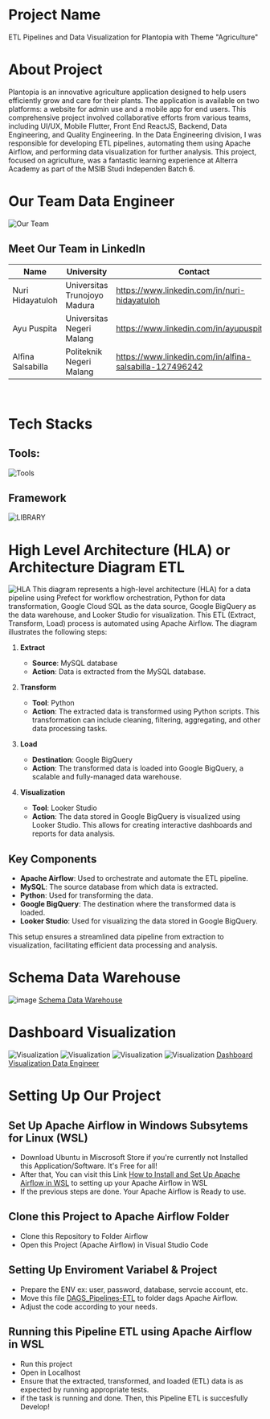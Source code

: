 # Project Name
ETL Pipelines and Data Visualization for Plantopia with Theme "Agriculture"

# About Project
Plantopia is an innovative agriculture application designed to help users efficiently grow and care for their plants. The application is available on two platforms: a website for admin use and a mobile app for end users. This comprehensive project involved collaborative efforts from various teams, including UI/UX, Mobile Flutter, Front End ReactJS, Backend, Data Engineering, and Quality Engineering. In the Data Engineering division, I was responsible for developing ETL pipelines, automating them using Apache Airflow, and performing data visualization for further analysis. This project, focused on agriculture, was a fantastic learning experience at Alterra Academy as part of the MSIB Studi Independen Batch 6.

# Our Team Data Engineer
![Our Team](<Our Team.png>)
## Meet Our Team in LinkedIn
| Name | University | Contact |
|------|------------|---------|
| Nuri Hidayatuloh | Universitas Trunojoyo Madura | https://www.linkedin.com/in/nuri-hidayatuloh |
| Ayu Puspita | Universitas Negeri Malang | https://www.linkedin.com/in/ayupuspita9 |
| Alfina Salsabilla | Politeknik Negeri Malang | https://www.linkedin.com/in/alfina-salsabilla-127496242 |

<br>

# Tech Stacks
## Tools:
![Tools](Tools.png)

## Framework
![LIBRARY](Library.png)

# High Level Architecture (HLA) or Architecture Diagram ETL
![HLA](HLA.jpeg)
This diagram represents a high-level architecture (HLA) for a data pipeline using Prefect for workflow orchestration, Python for data transformation, Google Cloud SQL as the data source, Google BigQuery as the data warehouse, and Looker Studio for visualization. This ETL (Extract, Transform, Load) process is automated using Apache Airflow. The diagram illustrates the following steps:

1. **Extract**
   - **Source**: MySQL database
   - **Action**: Data is extracted from the MySQL database.
   
2. **Transform**
   - **Tool**: Python
   - **Action**: The extracted data is transformed using Python scripts. This transformation can include cleaning, filtering, aggregating, and other data processing tasks.

3. **Load**
   - **Destination**: Google BigQuery
   - **Action**: The transformed data is loaded into Google BigQuery, a scalable and fully-managed data warehouse.

4. **Visualization**
   - **Tool**: Looker Studio
   - **Action**: The data stored in Google BigQuery is visualized using Looker Studio. This allows for creating interactive dashboards and reports for data analysis.

## Key Components

- **Apache Airflow**: Used to orchestrate and automate the ETL pipeline.
- **MySQL**: The source database from which data is extracted.
- **Python**: Used for transforming the data.
- **Google BigQuery**: The destination where the transformed data is loaded.
- **Looker Studio**: Used for visualizing the data stored in Google BigQuery.

This setup ensures a streamlined data pipeline from extraction to visualization, facilitating efficient data processing and analysis.

# Schema Data Warehouse
![image]([FIX]-ERD_Schema-Capstone-Plantopia.png)
[Schema Data Warehouse](https://app.diagrams.net/#G1A14j-nEIBLNqmhLqm0ZHuYhalLnBdVhG#%7B%22pageId%22%3A%22MV9t8d0PRzWtROZZ8rIv%22%7D)

# Dashboard Visualization
![Visualization](<Dashboard Visualisasi-DE-1.png>)
![Visualization](<Dashboard Visualisasi-DE.png>)
![Visualization](<Dashboard_Visualisasi_Plantopia (1)_page-0001 1.png>)
![Visualization](<Dashboard_Visualisasi_Plantopia (1)-2 1.png>)
[Dashboard Visualization Data Engineer](https://lookerstudio.google.com/u/0/reporting/8d77fc22-60bc-4c8a-b47e-d7c408311cda/page/p_zv78knrhid)

# Setting Up Our Project
## Set Up Apache Airflow in Windows Subsytems for Linux (WSL)
- Download Ubuntu in Miscrosoft Store if you're currently not Installed this Application/Software. It's Free for all!
- After that, You can visit this Link [How to Install and Set Up Apache Airflow in WSL](https://www.google.com/url?sa=t&rct=j&q=&esrc=s&source=web&cd=&cad=rja&uact=8&ved=2ahUKEwjFtNqIvv6GAxVX6jgGHateD9cQFnoECBsQAQ&url=https%3A%2F%2Fwww.freecodecamp.org%2Fnews%2Finstall-apache-airflow-on-windows-without-docker%2F&usg=AOvVaw38lAELgfoqHAmN-WNDdYfI&opi=89978449) to setting up your Apache Airflow in WSL
- If the previous steps are done. Your Apache Airflow is Ready to use.

## Clone this Project to Apache Airflow Folder
- Clone this Repository to Folder Airflow 
- Open this Project (Apache Airflow) in Visual Studio Code

## Setting Up Enviroment Variabel & Project
- Prepare the ENV ex: user, password, database, servcie account, etc. 
- Move this file [DAGS_Pipelines-ETL](dags/ETL_Capstone-Project-Plantopia.py) to folder dags Apache Airflow.
- Adjust the code according to your needs.

## Running this Pipeline ETL using Apache Airflow in WSL
- Run this project
- Open in Localhost
- Ensure that the extracted, transformed, and loaded (ETL) data is as expected by running appropriate tests.
- if the task is running and done. Then, this Pipeline ETL is succesfully Develop!